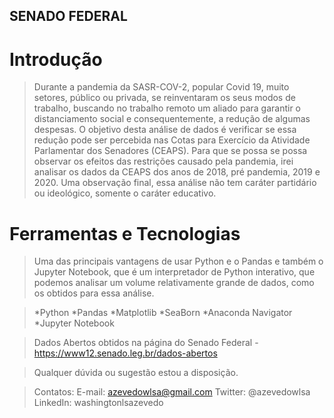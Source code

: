 ## SENADO FEDERAL

# Introdução
>Durante a pandemia da SASR-COV-2, popular Covid 19, muito setores, público ou privada, se reinventaram os seus modos de trabalho, buscando no trabalho remoto um aliado para garantir o distanciamento social e consequentemente, a redução de algumas despesas.
>O objetivo desta análise de dados é verificar se essa redução pode ser percebida nas Cotas para Exercício da Atividade Parlamentar dos Senadores (CEAPS). 
>Para que se possa se possa observar os efeitos das restrições causado pela pandemia, irei analisar os dados da CEAPS dos anos de 2018, pré pandemia, 2019 e 2020. Uma observação final, essa análise não tem caráter partidário ou ideológico, somente o caráter educativo.

# Ferramentas e Tecnologias

>Uma das principais vantagens de usar Python e o Pandas e também o Jupyter Notebook, que é um interpretador de Python interativo, que podemos analisar um volume relativamente grande de dados, como os obtidos para essa análise.

>*Python
>*Pandas
>*Matplotlib
>*SeaBorn
>*Anaconda Navigator
>*Jupyter Notebook

>Dados Abertos obtidos na página do Senado Federal - https://www12.senado.leg.br/dados-abertos

>Qualquer dúvida ou sugestão estou a disposição.

>Contatos:
>E-mail: azevedowlsa@gmail.com
>Twitter: @azevedowlsa
>LinkedIn: washingtonlsazevedo
